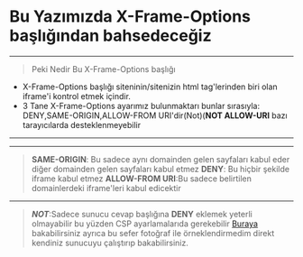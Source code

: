 # Bu Yazımızda X-Frame-Options başlığından bahsedeceğiz
***
> Peki Nedir Bu X-Frame-Options başlığı
* X-Frame-Options başlığı siteninin/sitenizin html tag'lerinden biri olan iframe'i kontrol etmek içindir.
* 3 Tane X-Frame-Options ayarımız bulunmaktarı bunlar sırasıyla: DENY,SAME-ORIGIN,ALLOW-FROM URI'dir(Not)(**NOT ALLOW-URI** bazı tarayıcılarda desteklenmeyebilir
***
***
> **SAME-ORIGIN**: Bu sadece aynı domainden gelen sayfaları kabul eder diğer domainden gelen sayfaları kabul etmez
> **DENY**: Bu hiçbir şekilde iframe kabul etmez
> **ALLOW-FROM URI**:Bu sadece belirtilen domainlerdeki iframe'leri kabul edicektir
***
>***NOT***:Sadece sunucu cevap başlığına **DENY** eklemek yeterli olmayabilir bu yüzden CSP ayarlamalarıda gerekebilir  [Buraya](https://www.mshowto.org/content-security-policy-csp-nedir.html) bakabilirsiniz ayrıca bu sefer fotoğraf ile örneklendirmedim direkt kendiniz sunucuyu çalıştırıp bakabilirsiniz.
